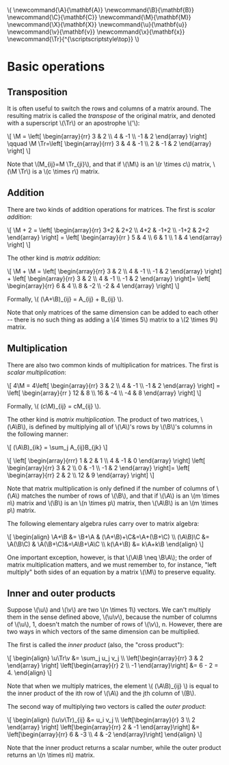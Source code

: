 \\(
\newcommand{\A}{\mathbf{A}}
\newcommand{\B}{\mathbf{B}}
\newcommand{\C}{\mathbf{C}}
\newcommand{\M}{\mathbf{M}}
\newcommand{\X}{\mathbf{X}}
\newcommand{\u}{\mathbf{u}}
\newcommand{\v}{\mathbf{v}}
\newcommand{\x}{\mathbf{x}}
\newcommand{\Tr}{^{\scriptscriptstyle\top}}
\\)

# Basic operations

## Transposition

It is often useful to switch the rows and columns of a matrix around.  The resulting matrix is called the *transpose* of the original matrix, and denoted with a superscript \\(\Tr\\) or an apostrophe \\('\\):

\\[ \M = \left[ \begin{array}{rr}
3 & 2 \\\\
4 & -1 \\\\
-1 & 2
\end{array} \right]
\qquad
\M \Tr=\left[ \begin{array}{rrr}
3 & 4 & -1 \\\\
2 & -1 & 2
\end{array} \right] \\]

Note that \\(M_{ij}=M \Tr_{ji}\\), and that if \\(\M\\) is an \\(r \times c\\) matrix, \\(\M \Tr\\) is a \\(c \times r\\) matrix.

## Addition

There are two kinds of addition operations for matrices.  The first is *scalar addition*:

\\[ \M + 2 = \left[ \begin{array}{rr}
3+2 & 2+2 \\\\
4+2 & -1+2 \\\\
-1+2 & 2+2
\end{array} \right] =
\left[ \begin{array}{rr }
5 & 4 \\\\
6 & 1 \\\\
1 & 4
\end{array} \right] \\]

The other kind is *matrix addition*:

\\[ \M + \M = \left[ \begin{array}{rr}
3 & 2 \\\\
4 & -1 \\\\
-1 & 2
\end{array} \right] + \left[ \begin{array}{rr}
3 & 2 \\\\
4 & -1 \\\\
-1 & 2
\end{array} \right]= \left[ \begin{array}{rr}
6 & 4 \\\\
8 & -2 \\\\
-2 & 4
\end{array} \right] \\]

Formally, \\( (\A+\B)\_{ij} = A_{ij} + B_{ij} \\).

Note that only matrices of the same dimension can be added to each other -- there is no such thing as adding a \\(4 \times 5\\) matrix to a \\(2 \times 9\\) matrix.

## Multiplication

There are also two common kinds of multiplication for matrices.  The first is *scalar multiplication*:

\\[ 4\M = 4\left[ \begin{array}{rr}
3 & 2 \\\\
4 & -1 \\\\
-1 & 2
\end{array} \right] =
\left[ \begin{array}{rr }
12 & 8 \\\\
16 & -4 \\\\
-4 & 8
\end{array} \right] \\]

Formally, \\( (c\M)\_{ij} = cM_{ij} \\).

The other kind is *matrix multiplication*. The product of two matrices, \\(\A\B\\), is defined by multiplying all of \\(\A\\)'s rows by \\(\B\\)'s columns in the following manner:

\\[ (\A\B)\_{ik} = \sum_j A_{ij}B_{jk} \\]

\\[ \left[ \begin{array}{rrr}
1 & 2 & 1 \\\\
4 & -1 & 0
\end{array} \right] \left[ \begin{array}{rr}
3 & 2 \\\\
0 & -1 \\\\
-1 & 2
\end{array} \right]= \left[ \begin{array}{rr}
2 & 2 \\\\
12 & 9
\end{array} \right] \\]

Note that matrix multiplication is only defined if the number of columns of \\(\A\\) matches the number of rows of \\(\B\\), and that if \\(\A\\) is an \\(m \times n\\) matrix and \\(\B\\) is an \\(n \times p\\) matrix, then \\(\A\B\\) is an \\(m \times p\\) matrix.

The following elementary algebra rules carry over to matrix algebra:

\\[
\begin{align}
\A+\B &= \B+\A & (\A+\B)+\C&=\A+(\B+\C) \\\\
(\A\B)\C &= \A(\B\C) & \A(\B+\C)&=\A\B+\A\C \\\\
k(\A+\B) &= k\A+k\B
\end{align}
\\]

One important exception, however, is that \\(\A\B \neq \B\A\\); the order of matrix multiplication matters, and we must remember to, for instance, "left multiply" both sides of an equation by a matrix \\(\M\\) to preserve equality.

## Inner and outer products

Suppose \\(\u\\) and \\(\v\\) are two \\(n \times 1\\) vectors. We can't multiply them in the sense defined above, \\(\u\v\\), because the number of columns of \\(\u\\), 1, doesn't match the number of rows of \\(\v\\), n. However, there are two ways in which vectors of the same dimension can be multiplied.

The first is called the *inner product* (also, the "cross product"):

\\[
\begin{align}
\u\Tr\v &= \sum_j u_j v_j \\\\
\left[\begin{array}{rr}
  3 & 2
  \end{array} \right]
\left[\begin{array}{r}
  2 \\\\
  -1
\end{array}\right] &= 6 - 2 = 4.
\end{align}
\\]

Note that when we multiply matrices, the element \\( (\A\B)_{ij} \\) is equal to the inner product of the ith row of \\(\A\\) and the jth column of \\(B\\).

The second way of multiplying two vectors is called the *outer product*:

\\[
\begin{align}
(\u\v\Tr)_{ij} &= u_i v_j \\\\
\left[\begin{array}{r}
  3 \\\\
  2
  \end{array} \right]
\left[\begin{array}{rr}
  2 & -1
\end{array}\right] &=
\left[\begin{array}{rr}
  6 & -3 \\\\
  4 & -2
\end{array}\right]
\end{align}
\\]

Note that the inner product returns a scalar number, while the outer product returns an \\(n \times n\\) matrix.
